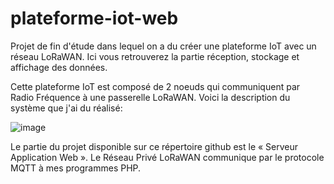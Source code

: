 # plateforme-iot-web
Projet de fin d'étude dans lequel on a du créer une plateforme IoT avec un réseau LoRaWAN. Ici vous retrouverez la partie réception, stockage et affichage des données.

Cette plateforme IoT est composé de 2 noeuds qui communiquent par Radio Fréquence à une passerelle LoRaWAN. 
Voici la description du système que j'ai du réalisé:

![image](https://user-images.githubusercontent.com/105379306/170769083-3f17d0e0-034d-4ced-9e50-64659b608d3e.png)

Le partie du projet disponible sur ce répertoire github est le « Serveur Application Web ».
Le Réseau Privé LoRaWAN communique par le protocole MQTT à mes programmes PHP.
